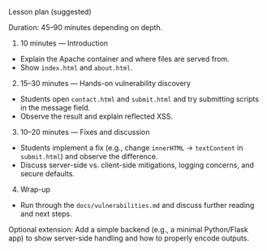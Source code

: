 Lesson plan (suggested)

Duration: 45–90 minutes depending on depth.

1) 10 minutes — Introduction
- Explain the Apache container and where files are served from.
- Show `index.html` and `about.html`.

2) 15–30 minutes — Hands-on vulnerability discovery
- Students open `contact.html` and `submit.html` and try submitting scripts in the message field.
- Observe the result and explain reflected XSS.

3) 10–20 minutes — Fixes and discussion
- Students implement a fix (e.g., change `innerHTML` -> `textContent` in `submit.html`) and observe the difference.
- Discuss server-side vs. client-side mitigations, logging concerns, and secure defaults.

4) Wrap-up
- Run through the `docs/vulnerabilities.md` and discuss further reading and next steps.

Optional extension: Add a simple backend (e.g., a minimal Python/Flask app) to show server-side handling and how to properly encode outputs.
